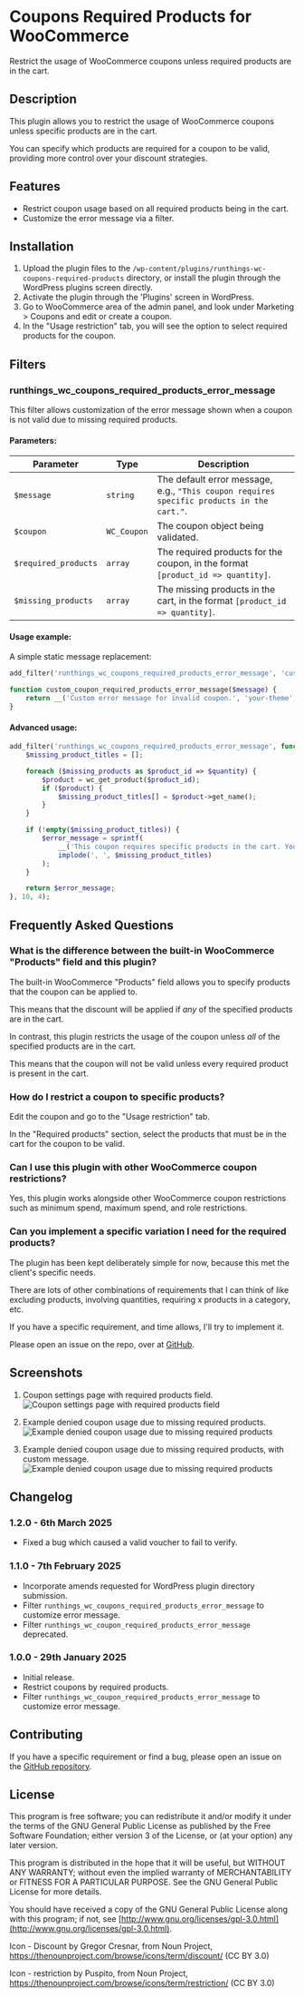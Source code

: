 # Coupons Required Products for WooCommerce

Restrict the usage of WooCommerce coupons unless required products are in the cart.

## Description

This plugin allows you to restrict the usage of WooCommerce coupons unless specific products are in the cart.

You can specify which products are required for a coupon to be valid, providing more control over your discount strategies.

## Features

- Restrict coupon usage based on all required products being in the cart.
- Customize the error message via a filter.

## Installation

1. Upload the plugin files to the `/wp-content/plugins/runthings-wc-coupons-required-products` directory, or install the plugin through the WordPress plugins screen directly.
2. Activate the plugin through the 'Plugins' screen in WordPress.
3. Go to WooCommerce area of the admin panel, and look under Marketing > Coupons and edit or create a coupon.
4. In the "Usage restriction" tab, you will see the option to select required products for the coupon.

## Filters

### runthings_wc_coupons_required_products_error_message

This filter allows customization of the error message shown when a coupon is not valid due to missing required products.

#### Parameters:

| Parameter            | Type        | Description                                                                               |
| -------------------- | ----------- | ----------------------------------------------------------------------------------------- |
| `$message`           | `string`    | The default error message, e.g., `"This coupon requires specific products in the cart."`. |
| `$coupon`            | `WC_Coupon` | The coupon object being validated.                                                        |
| `$required_products` | `array`     | The required products for the coupon, in the format `[product_id => quantity]`.           |
| `$missing_products`  | `array`     | The missing products in the cart, in the format `[product_id => quantity]`.               |

#### Usage example:

A simple static message replacement:

```php
add_filter('runthings_wc_coupons_required_products_error_message', 'custom_coupon_required_products_error_message');

function custom_coupon_required_products_error_message($message) {
    return __('Custom error message for invalid coupon.', 'your-theme');
}
```

#### Advanced usage:

```php
add_filter('runthings_wc_coupons_required_products_error_message', function ($error_message, $coupon, $required_products, $missing_products) {
    $missing_product_titles = [];

    foreach ($missing_products as $product_id => $quantity) {
        $product = wc_get_product($product_id);
        if ($product) {
            $missing_product_titles[] = $product->get_name();
        }
    }

    if (!empty($missing_product_titles)) {
        $error_message = sprintf(
            __('This coupon requires specific products in the cart. You still need to add the following products: %s', 'your-theme'),
            implode(', ', $missing_product_titles)
        );
    }

    return $error_message;
}, 10, 4);
```

## Frequently Asked Questions

### What is the difference between the built-in WooCommerce "Products" field and this plugin?

The built-in WooCommerce "Products" field allows you to specify products that the coupon can be applied to.

This means that the discount will be applied if _any_ of the specified products are in the cart.

In contrast, this plugin restricts the usage of the coupon unless _all_ of the specified products are in the cart.

This means that the coupon will not be valid unless every required product is present in the cart.

### How do I restrict a coupon to specific products?

Edit the coupon and go to the "Usage restriction" tab.

In the "Required products" section, select the products that must be in the cart for the coupon to be valid.

### Can I use this plugin with other WooCommerce coupon restrictions?

Yes, this plugin works alongside other WooCommerce coupon restrictions such as minimum spend, maximum spend, and role restrictions.

### Can you implement a specific variation I need for the required products?

The plugin has been kept deliberately simple for now, because this met the client's specific needs.

There are lots of other combinations of requirements that I can think of like excluding products, involving quantities, requiring x products in a category, etc.

If you have a specific requirement, and time allows, I'll try to implement it.

Please open an issue on the repo, over at [GitHub](https://github.com/runthings-dev/runthings-wc-coupons-required-products).

## Screenshots

1. Coupon settings page with required products field.
   ![Coupon settings page with required products field](screenshot-1.png)

2. Example denied coupon usage due to missing required products.
   ![Example denied coupon usage due to missing required products](screenshot-2.png)

3. Example denied coupon usage due to missing required products, with custom message.
   ![Example denied coupon usage due to missing required products](screenshot-3.png)

## Changelog

### 1.2.0 - 6th March 2025

- Fixed a bug which caused a valid voucher to fail to verify.

### 1.1.0 - 7th February 2025

- Incorporate amends requested for WordPress plugin directory submission.
- Filter `runthings_wc_coupons_required_products_error_message` to customize error message.
- Filter `runthings_wc_coupon_required_products_error_message` deprecated.

### 1.0.0 - 29th January 2025

- Initial release.
- Restrict coupons by required products.
- Filter `runthings_wc_coupon_required_products_error_message` to customize error message.

## Contributing

If you have a specific requirement or find a bug, please open an issue on the [GitHub repository](https://github.com/runthings-dev/runthings-wc-coupons-required-products).

## License

This program is free software; you can redistribute it and/or modify it under the terms of the GNU General Public License as published by the Free Software Foundation; either version 3 of the License, or (at your option) any later version.

This program is distributed in the hope that it will be useful, but WITHOUT ANY WARRANTY; without even the implied warranty of MERCHANTABILITY or FITNESS FOR A PARTICULAR PURPOSE. See the GNU General Public License for more details.

You should have received a copy of the GNU General Public License along with this program; if not, see [http://www.gnu.org/licenses/gpl-3.0.html](http://www.gnu.org/licenses/gpl-3.0.html).

Icon - Discount by Gregor Cresnar, from Noun Project, https://thenounproject.com/browse/icons/term/discount/ (CC BY 3.0)

Icon - restriction by Puspito, from Noun Project, https://thenounproject.com/browse/icons/term/restriction/ (CC BY 3.0)
